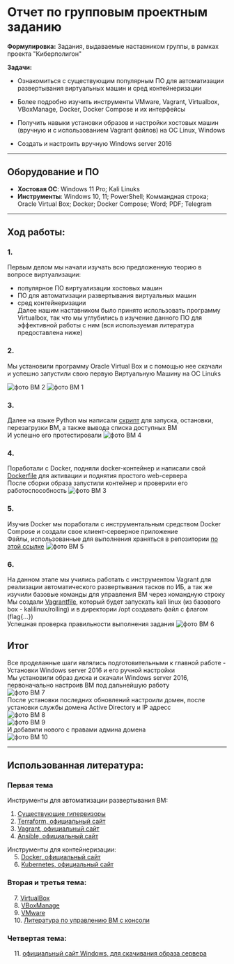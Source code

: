 # Отчет по групповым проектным заданию
**Формулировка:** 
Задания, выдаваемые наставником группы, в рамках проекта "Киберполигон"

**Задачи:**

* Ознакомиться с существующим популярным ПО для автоматизации развертывания виртуальных машин и сред контейнеризации

* Более подробно изучить инструменты VMware, Vagrant, Virtualbox, VBoxManage, Docker, Docker Compose и их интерфейсы

* Получить навыки установки образов и настройки хостовых машин (вручную и с использованием Vagrant файлов) на ОС Linux, Windows

* Создать и настроить вручную Windows server 2016

---

## Оборудование и ПО

- **Хостовая ОС**: Windows 11 Pro; Kali Linuks 
- **Инструменты**: Windows 10, 11; PowerShell; Коммандная строка; Oracle Virtual Box; Docker; Docker Compose; Word; PDF; Telegram

---

## Ход работы:

### 1. 
Первым делом мы начали изучать всю предложенную теорию в вопросе виртуализации:
- популярное ПО виртуализации хостовых машин
- ПО для автоматизации развертывания виртуальных машин
- сред контейнеризации  
Далее нашим наставником было принято использовать программу Virtualbox, так что мы углубились в изучение данного ПО для эффективной работы с ним (вся используемая литература предоставлена ниже)

### 2. 
Мы установили программу Oracle Virtual Box и с помощью нее скачали и успешно запустили свою первую Виртуальную Машину на ОС Linuks

![фото ВМ 2](https://github.com/Galaxy-1337/practice/blob/main/docs/media/personal_task/pt_2.png)
![фото ВМ 1](https://github.com/Galaxy-1337/practice/blob/main/docs/media/personal_task/pt_1.png)

### 3.
Далее на языке Python мы написали [скрипт](https://github.com/Galaxy-1337/practice/blob/main/docs/media/personal_task/scrypt.py) для запуска, остановки, перезагрузки ВМ, а также вывода списка доступных ВМ  
И успешно его протестировали
![фото ВМ 4](https://github.com/Galaxy-1337/practice/blob/main/docs/media/personal_task/pt_4.png)

### 4.
Поработали с Docker, подняли docker-контейнер и написали свой [Dockerfile](https://github.com/Galaxy-1337/practice/blob/main/docs/media/personal_task/Dockerfile) для активации и поднятия простого web-сервера   
После сборки образа запустили контейнер и проверили его работоспособность
![фото ВМ 3](https://github.com/Galaxy-1337/practice/blob/main/docs/media/personal_task/pt_3.png)

### 5.
Изучив Docker мы поработали с инструментальным средством Docker Compose и создали свое клиент-серверное приложение  
Файлы, использованные для выполнения храняться в репозитории [по этой ссылке](https://github.com/Galaxy-1337/practice/tree/main/docs/media/personal_task/s5)
![фото ВМ 5](https://github.com/Galaxy-1337/practice/blob/main/docs/media/personal_task/pt_5.png)

### 6.
На данном этапе мы учились работать с инструментом Vagrant для реализации автоматического развертывания тасков по ИБ, а так же изучили базовые команды для управления ВМ через командную строку  
Мы создали  [Vagrantfile](https://github.com/Galaxy-1337/practice/blob/main/docs/media/personal_task/s6/Vagrantfile), который будет запускать kali linux (из базового box - kalilinux/rolling) и в директории /opt создавать файл с флагом (flag{...})  
Успешная проверка правильности выполнения задания
![фото ВМ 6](https://github.com/Galaxy-1337/practice/blob/main/docs/media/personal_task/pt_6.png)

## Итог
Все проделанные шаги являлись подготовительными к главной работе - Установки Windows server 2016 и его ручной настройки   
Мы установили образ диска и скачали Windows server 2016, первоначально настроив ВМ под дальнейшую работу   
![фото ВМ 7](https://github.com/Galaxy-1337/practice/blob/main/docs/media/personal_task/pt_7.png)  
После установки последних обновлений настроили домен, после установки службы домена Active Directory и IP адресс   
![фото ВМ 8](https://github.com/Galaxy-1337/practice/blob/main/docs/media/personal_task/pt_8.png)  
![фото ВМ 9](https://github.com/Galaxy-1337/practice/blob/main/docs/media/personal_task/pt_9.png)  
И добавили нового с правами админа домена  
![фото ВМ 10](https://github.com/Galaxy-1337/practice/blob/main/docs/media/personal_task/pt_10.png)

---

## Использованная литература:
### Первая тема

Инструменты для автоматизации развертывания ВМ:
1. [Существующие гипервизоры](https://servermall.ru/blog/kakoy-gipervizor-vybrat/)
2. [Terraform, официальный сайт](https://www.terraform.io/)
3. [Vagrant, официальный сайт](https://www.vagrantup.com/)
4. [Ansible, официальный сайт](https://www.ansible.com/)

Инструменты для контейнеризации:  
&nbsp;&nbsp;&nbsp;&nbsp;5. [Docker, официальный сайт](https://www.docker.com/)  
&nbsp;&nbsp;&nbsp;&nbsp;6. [Kubernetes, официальный сайт](https://kubernetes.io/)

### Вторая и третья тема:
&nbsp;&nbsp;&nbsp;&nbsp;7. [VirtualBox](https://ru.wikipedia.org/wiki/VirtualBox)  
&nbsp;&nbsp;&nbsp;&nbsp;8. [VBoxManage](https://www.virtualbox.org/manual/ch08.html#vboxmanage-cloud)  
&nbsp;&nbsp;&nbsp;&nbsp;9. [VMware](https://habr.com/ru/companies/kingston_technology/articles/484732/)  
&nbsp;&nbsp;&nbsp;&nbsp;10. [Литература по управлению ВМ с консоли](https://www.oracle.com/technical-resources/articles/it-infrastructure/admin-manage-vbox-cli.html)  

### Четвертая тема:
&nbsp;&nbsp;&nbsp;&nbsp;11. [официальный сайт Windows, для скачивания образа сервера](https://www.microsoft.com/en-us/evalcenter/download-windows-server-2016)
